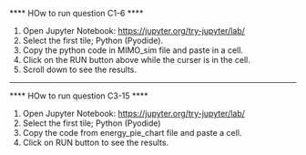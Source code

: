 
**** HOw to run question C1-6 ****
1. Open Jupyter Notebook: https://jupyter.org/try-jupyter/lab/
2. Select the first tile; Python (Pyodide).
3. Copy the python code in MIMO_sim file and paste in a cell.
4. Click on the RUN button above while the curser is in the cell.
5. Scroll down to see the results.

**********************************************************************************

**** HOw to run question C3-15 ****
1. Open Jupyter Notebook: https://jupyter.org/try-jupyter/lab/
2. Select the first tile; Python (Pyodide)
3. Copy the code from energy_pie_chart file and paste a cell.
4. Click on RUN button to see the results.
